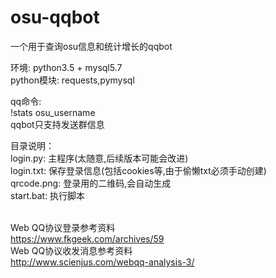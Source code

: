 # osu-qqbot
一个用于查询osu信息和统计增长的qqbot</br>

环境: python3.5 + mysql5.7</br>
python模块: requests,pymysql</br>

qq命令:</br>
!stats osu_username</br>
qqbot只支持发送群信息</br>


目录说明：</br>
login.py: 主程序(太随意,后续版本可能会改进)</br>
login.txt: 保存登录信息(包括cookies等,由于偷懒txt必须手动创建)</br>
qrcode.png: 登录用的二维码,会自动生成</br>
start.bat: 执行脚本</br></br>

Web QQ协议登录参考资料</br>
https://www.fkgeek.com/archives/59</br>
Web QQ协议收发消息参考资料</br>
http://www.scienjus.com/webqq-analysis-3/
